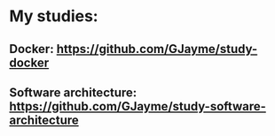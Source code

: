 # My studies:

## Docker: https://github.com/GJayme/study-docker
## Software architecture: https://github.com/GJayme/study-software-architecture
